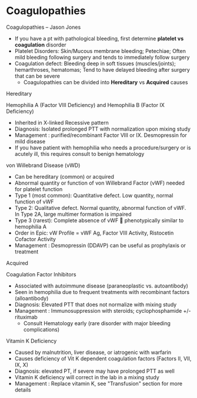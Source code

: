 # Coagulopathies

Coagulopathies – Jason Jones

-   If you have a pt with pathological bleeding, first determine
    **platelet vs coagulation** disorder
-   Platelet Disorders: Skin/Mucous membrane bleeding; Petechiae; Often
    mild bleeding following surgery and tends to immediately follow
    surgery
-   Coagulation defect: Bleeding deep in soft tissues (muscles/joints);
    hemarthroses, hematomas; Tend to have delayed bleeding after surgery
    that can be severe
    -   Coagulopathies can be divided into **Hereditary** vs
        **Acquired** causes

Hereditary

Hemophilia A (Factor VIII Deficiency) and Hemophilia B (Factor IX
Deficiency)

-   Inherited in X-linked Recessive pattern
-   Diagnosis: Isolated prolonged PTT with normalization upon mixing
    study
-   Management
    : purified/recombinant Factor VIII or IX. Desmopressin for mild
    disease
-   If you have patient with hemophilia who needs a procedure/surgery or
    is acutely ill, this requires consult to benign hematology

von Willebrand Disease (vWD)

-   Can be hereditary (common) or acquired
-   Abnormal quantity or function of von Willebrand Factor (vWF) needed
    for platelet function
-   Type 1 (most common): Quantitative defect. Low quantity, normal
    function of vWF
-   Type 2: Qualitative defect. Normal quantity, abnormal function of
    vWF. In Type 2A, large multimer formation is impaired
-   Type 3 (rarest): Complete absence of vWF
    
    phenotypically similar to hemophilia A
-   Order in Epic: vW Profile = vWF Ag, Factor VIII Activity, Ristocetin
    Cofactor Activity
-   Management
    : Desmopressin (DDAVP) can be useful as prophylaxis or treatment

Acquired

Coagulation Factor Inhibitors

-   Associated with autoimmune disease (paraneoplastic vs. autoantibody)
-   Seen in hemophilia due to frequent treatments with recombinant
    factors (alloantibody)
-   Diagnosis: Elevated PTT that does not normalize with mixing study
-   Management
    : Immunosuppression with steroids; cyclophosphamide +/- rituximab
    -   Consult
        Hematology early (rare disorder with major bleeding
        complications)

Vitamin K Deficiency

-   Caused by malnutrition, liver disease, or iatrogenic with warfarin
-   Causes deficiency of Vit K dependent coagulation factors (Factors
    II, VII, IX, X)
-   Diagnosis: elevated PT, if severe may have prolonged PTT as well
-   Vitamin K deficiency will correct in the lab in a mixing study
-   Management
    : Replace vitamin K, see "Transfusion" section for more details
